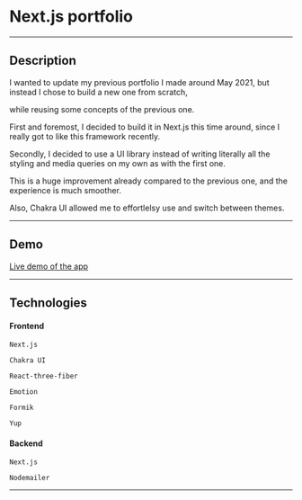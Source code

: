 # **Next.js portfolio**

<hr>

## Description

I wanted to update my previous portfolio I made around May 2021, but instead I
chose to build a new one from scratch,

while reusing some concepts of the previous one.

First and foremost, I decided to build it in Next.js this time around, since I
really got to like this framework recently.

Secondly, I decided to use a UI library instead of writing literally all the
styling and media queries on my own as with the first one.

This is a huge improvement already compared to the previous one, and the
experience is much smoother.

Also, Chakra UI allowed me to effortlelsy use and switch between themes.
<hr>

## Demo

[Live demo of the app](https://pbyszek.com)
<hr>

## Technologies

#### Frontend

    Next.js

    Chakra UI

    React-three-fiber

    Emotion

    Formik

    Yup

#### Backend

    Next.js

    Nodemailer

<hr>